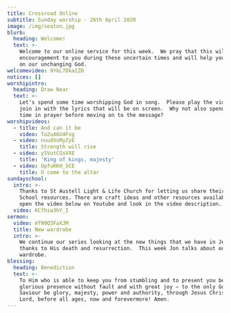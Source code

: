 ```yaml
---
title: Crossroad Online
subtitle: Sunday worship - 26th April 2020
image: /img/seaton.jpg
blurb:
  heading: Welcome!
  text: >-
    Welcome to our online service for this week.  We pray that this will be an
    encouragement to you during these uncertain times and will help you to focus
    on our unchanging God. 
welcomevideo: 9YkL7DkaIZ0
notices: []
worshipintro:
  heading: Draw Near
  text: >-
    Let's spend some time worshipping God in song.  Please play the videos and
    join in with the lyrics that will be on screen.  Why not also spend some
    time in prayer before moving on to the message?
worshipvideos:
  - title: And can it be
    video: Tu2uA6U4Fxg
  - video: nuudVoMyZyE
    title: Strength will rise
  - video: y5VutCGsVXE
    title: 'King of kings, majesty'
  - video: OpfuKKH_SCE
    title: O come to the altar
sundayschool:
  intro: >-
    Thanks to St Austell Light & Life Church for letting us share their Sunday
    School resources. There are craft ideas and other resources available if you
    open the video below on Youtube and look in the video description.
  video: KCfhiw3hY_I
sermon:
  video: mTN9Q3FaXJM
  title: New wardrobe
  intro: >-
    We continue our series looking at the new things that we have in Jesus
    thanks to His death and resurrection.  This week Jon talks about our new
    wardrobe.
blessing:
  heading: Benediction
  text: >-
    To Him who is able to keep you from stumbling and to present you before His
    glorious presence without fault and with great joy — to the only God our
    Saviour be glory, majesty, power and authority, through Jesus Christ our
    Lord, before all ages, now and forevermore! Amen.
---
```

